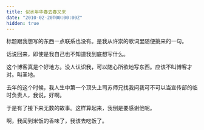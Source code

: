 ```yaml
---
title: 似水年华春去春又来
date: "2010-02-20T00:00:00Z"
hidden: true
---
```

标题跟我想写的东西一点联系也没有。是我从许崇的歌词里随便挑来的一句。

话说回来，即使是我自己也不知道我到底想写什么。

这个博客真是个好地方。没人认识我，可以随心所欲地写东西。应该不叫博客才对。叫圣地。

去年的这个时候，我人生中第一个顶头上司苏师兄找我问我可不可以当宣传部的临时负责人，我说，好啊。

于是有了接下来无数的故事。这样算起来，我倒是要感谢他呢。

啊，我闻到米饭的香味了，我该去吃饭了。